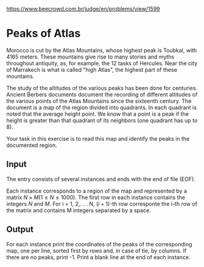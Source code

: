 https://www.beecrowd.com.br/judge/en/problems/view/1599

# Peaks of Atlas

Morocco is cut by the Atlas Mountains, whose highest peak is Toubkal, with
4165 meters. These mountains give rise to many stories and myths throughout
antiquity, as, for example, the 12 tasks of Hercules. Near the city of
Marrakech is what is called "high Atlas", the highest part of these mountains.

The study of the altitudes of the various peaks has been done for centuries.
Ancient Berbers documents document the recording of different altitudes of the
various points of the Atlas Mountains since the sixteenth century. The
document is a map of the region divided into quadrants. In each quadrant is
noted that the average height point. We know that a point is a peak if the
height is greater than that quadrant of its neighbors (one quadrant has up to
8).

Your task in this exercise is to read this map and identify the peaks in the
documented region.

## Input

The entry consists of several instances and ends with the end of file (EOF).

Each instance corresponds to a region of the map and represented by a matrix
$N \times M (1 \leq N \leq 1000)$. The first row in each instance contains
the integers $N$ and $M$. For i = 1, 2,. . . N, $(i + 1)$-th row corresponte
the i-th row of the matrix and contains M integers separated by a space.

## Output

For each instance print the coordinates of the peaks of the corresponding map,
one per line, sorted first by rows and, in case of tie, by columns. If there
are no peaks, print -1. Print a blank line at the end of each instance.
